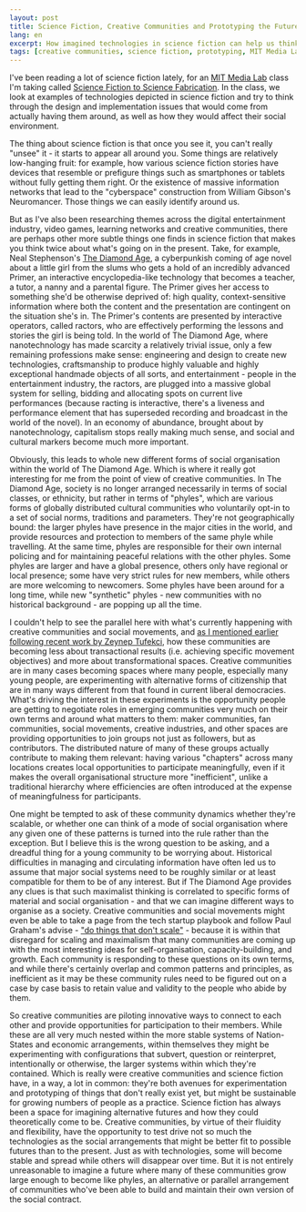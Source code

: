 ```yaml
---
layout: post
title: Science Fiction, Creative Communities and Prototyping the Future
lang: en
excerpt: How imagined technologies in science fiction can help us think about the implications of possible futures.
tags: [creative communities, science fiction, prototyping, MIT Media Lab, social movements, participation, engagement, social contract]
---
```

I've been reading a lot of science fiction lately, for an [MIT Media Lab](http://media.mit.edu) class I'm taking called [Science Fiction to Science Fabrication](http://scifi2scifab.media.mit.edu/). In the class, we look at examples of technologies depicted in science fiction and try to think through the design and implementation issues that would come from actually having them around, as well as how they would affect their social environment.

The thing about science fiction is that once you see it, you can't really "unsee" it - it starts to appear all around you. Some things are relatively low-hanging fruit: for example, how various science fiction stories have devices that resemble or prefigure things such as smartphones or tablets without fully getting them right. Or the existence of massive information networks that lead to the "cyberspace" construction from William Gibson's Neuromancer. Those things we can easily identify around us.

But as I've also been researching themes across the digital entertainment industry, video games, learning networks and creative communities, there are perhaps other more subtle things one finds in science fiction that makes you think twice about what's going on in the present. Take, for example, Neal Stephenson's [The Diamond Age](http://en.wikipedia.org/wiki/The_Diamond_Age), a cyberpunkish coming of age novel about a little girl from the slums who gets a hold of an incredibly advanced Primer, an interactive encyclopedia-like technology that becomes a teacher, a tutor, a nanny and a parental figure. The Primer gives her access to something she'd be otherwise deprived of: high quality, context-sensitive information where both the content and the presentation are contingent on the situation she's in. The Primer's contents are presented by interactive operators, called ractors, who are effectively performing the lessons and stories the girl is being told. In the world of The Diamond Age, where nanotechnology has made scarcity a relatively trivial issue, only a few remaining professions make sense: engineering and design to create new technologies, craftsmanship to produce highly valuable and highly exceptional handmade objects of all sorts, and entertainment - people in the entertainment industry, the ractors, are plugged into a massive global system for selling, bidding and allocating spots on current live performances (because racting is interactive, there's a liveness and performance element that has superseded recording and broadcast in the world of the novel). In an economy of abundance, brought about by nanotechnology, capitalism stops really making much sense, and social and cultural markers become much more important.

Obviously, this leads to whole new different forms of social organisation within the world of The Diamond Age. Which is where it really got interesting for me from the point of view of creative communities. In The Diamond Age, society is no longer arranged necessarily in terms of social classes, or ethnicity, but rather in terms of "phyles", which are various forms of globally distributed cultural communities who voluntarily opt-in to a set of social norms, traditions and parameters. They're not geographically bound: the larger phyles have presence in the major cities in the world, and provide resources and protection to members of the same phyle while travelling. At the same time, phyles are responsible for their own internal policing and for maintaining peaceful relations with the other phyles. Some phyles are larger and have a global presence, others only have regional or local presence; some have very strict rules for new members, while others are more welcoming to newcomers. Some phyles have been around for a long time, while new "synthetic" phyles - new communities with no historical background - are popping up all the time.

I couldn't help to see the parallel here with what's currently happening with creative communities and social movements, and [as I mentioned earlier following recent work by Zeynep Tufekci](/2013/10/22/whats-interesting-about-creative-communities.html), how these communities are becoming less about transactional results (i.e. achieving specific movement objectives) and more about transformational spaces. Creative communities are in many cases becoming spaces where many people, especially many young people, are experimenting with alternative forms of citizenship that are in many ways different from that found in current liberal democracies. What's driving the interest in these experiments is the opportunity people are getting to negotiate roles in emerging communities very much on their own terms and around what matters to them: maker communities, fan communities, social movements, creative industries, and other spaces are providing opportunities to join groups not just as followers, but as contributors. The distributed nature of many of these groups actually contribute to making them relevant: having various "chapters" across many locations creates local opportunities to participate meaningfully, even if it makes the overall organisational structure more "inefficient", unlike a traditional hierarchy where efficiencies are often introduced at the expense of meaningfulness for participants.

One might be tempted to ask of these community dynamics whether they're scalable, or whether one can think of a mode of social organisation where any given one of these patterns is turned into the rule rather than the exception. But I believe this is the wrong question to be asking, and a dreadful thing for a young community to be worrying about. Historical difficulties in managing and circulating information have often led us to assume that major social systems need to be roughly similar or at least compatible for them to be of any interest. But if The Diamond Age provides any clues is that such maximalist thinking is correlated to specific forms of material and social organisation - and that we can imagine different ways to organise as a society. Creative communities and social movements might even be able to take a page from the tech startup playbook and follow Paul Graham's advise - ["do things that don't scale"](http://paulgraham.com/ds.html) - because it is within that disregard for scaling and maximalism that many communities are coming up with the most interesting ideas for self-organisation, capacity-building, and growth. Each community is responding to these questions on its own terms, and while there's certainly overlap and common patterns and principles, as inefficient as it may be these community rules need to be figured out on a case by case basis to retain value and validity to the people who abide by them.

So creative communities are piloting innovative ways to connect to each other and provide opportunities for participation to their members. While these are all very much nested within the more stable systems of Nation-States and economic arrangements, within themselves they might be experimenting with configurations that subvert, question or reinterpret, intentionally or otherwise, the larger systems within which they're contained. Which is really were creative communities and science fiction have, in a way, a lot in common: they're both avenues for experimentation and prototyping of things that don't really exist yet, but might be sustainable for growing numbers of people as a practice. Science fiction has always been a space for imagining alternative futures and how they could theoretically come to be. Creative communities, by virtue of their fluidity and flexibility, have the opportunity to test drive not so much the technologies as the social arrangements that might be better fit to possible futures than to the present. Just as with technologies, some will become stable and spread while others will disappear over time. But it is not entirely unreasonable to imagine a future where many of these communities grow large enough to become like phyles, an alternative or parallel arrangement of communities who've been able to build and maintain their own version of the social contract.